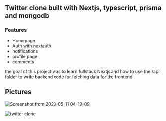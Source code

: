 ## Twitter clone built with Nextjs, typescript, prisma and mongodb

### Features

- Homepage
- Auth with nextauth
- notifications
- profile page
- comments 

the goal of this project was to learn fullstack Nextjs and how to use the /api folder to write backend code for fetching data for the frontend 

## Pictures

![Screenshot from 2023-05-11 04-19-09](https://github.com/DevShasa/imgur/assets/46837005/42bf2d35-3f7c-4779-9846-5655681809c5)

![twitter clone](https://github.com/DevShasa/twitter_clone/assets/46837005/923da192-fe65-410b-85e0-8b60f581c8a1)
